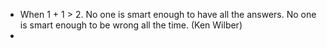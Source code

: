 - When 1 + 1 > 2. No one is smart enough to have all the answers. No one is smart enough to be wrong all the time. (Ken Wilber)
-